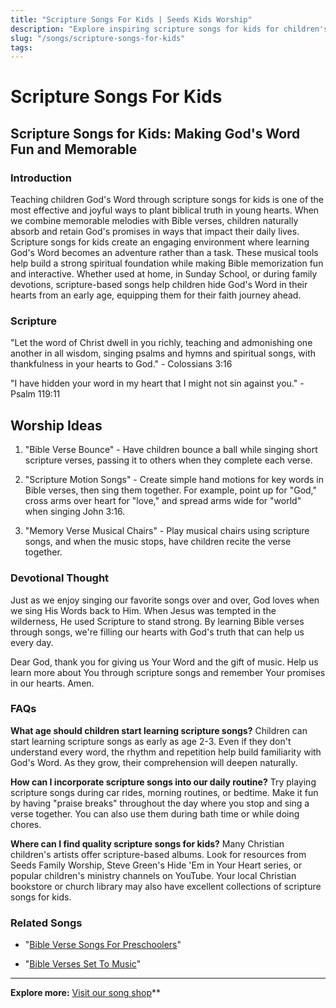 ```yaml
---
title: "Scripture Songs For Kids | Seeds Kids Worship"
description: "Explore inspiring scripture songs for kids for children's worship and faith development. Biblical music resources for families and ministry."
slug: "/songs/scripture-songs-for-kids"
tags:
---
```


# Scripture Songs For Kids

## Scripture Songs for Kids: Making God's Word Fun and Memorable

### Introduction
Teaching children God's Word through scripture songs for kids is one of the most effective and joyful ways to plant biblical truth in young hearts. When we combine memorable melodies with Bible verses, children naturally absorb and retain God's promises in ways that impact their daily lives. Scripture songs for kids create an engaging environment where learning God's Word becomes an adventure rather than a task. These musical tools help build a strong spiritual foundation while making Bible memorization fun and interactive. Whether used at home, in Sunday School, or during family devotions, scripture-based songs help children hide God's Word in their hearts from an early age, equipping them for their faith journey ahead.

### Scripture
"Let the word of Christ dwell in you richly, teaching and admonishing one another in all wisdom, singing psalms and hymns and spiritual songs, with thankfulness in your hearts to God." - Colossians 3:16

"I have hidden your word in my heart that I might not sin against you." - Psalm 119:11

## Worship Ideas
1. "Bible Verse Bounce" - Have children bounce a ball while singing short scripture verses, passing it to others when they complete each verse.

2. "Scripture Motion Songs" - Create simple hand motions for key words in Bible verses, then sing them together. For example, point up for "God," cross arms over heart for "love," and spread arms wide for "world" when singing John 3:16.

3. "Memory Verse Musical Chairs" - Play musical chairs using scripture songs, and when the music stops, have children recite the verse together.

### Devotional Thought
Just as we enjoy singing our favorite songs over and over, God loves when we sing His Words back to Him. When Jesus was tempted in the wilderness, He used Scripture to stand strong. By learning Bible verses through songs, we're filling our hearts with God's truth that can help us every day.

Dear God, thank you for giving us Your Word and the gift of music. Help us learn more about You through scripture songs and remember Your promises in our hearts. Amen.

### FAQs
**What age should children start learning scripture songs?**
Children can start learning scripture songs as early as age 2-3. Even if they don't understand every word, the rhythm and repetition help build familiarity with God's Word. As they grow, their comprehension will deepen naturally.

**How can I incorporate scripture songs into our daily routine?**
Try playing scripture songs during car rides, morning routines, or bedtime. Make it fun by having "praise breaks" throughout the day where you stop and sing a verse together. You can also use them during bath time or while doing chores.

**Where can I find quality scripture songs for kids?**
Many Christian children's artists offer scripture-based albums. Look for resources from Seeds Family Worship, Steve Green's Hide 'Em in Your Heart series, or popular children's ministry channels on YouTube. Your local Christian bookstore or church library may also have excellent collections of scripture songs for kids.

### Related Songs

- "[Bible Verse Songs For Preschoolers](/songs/bible-verse-songs-for-preschoolers/)"

- "[Bible Verses Set To Music](/songs/bible-verses-set-to-music/)"

---

**Explore more:** [Visit our song shop](https://seedskidsworship.com/shop)**

<!-- Schema Markup -->
<script type="application/ld+json">
{
  "@context": "https://schema.org",
  "@type": "MusicRecording",
  "name": "Scripture Songs For Kids",
  "byArtist": {
    "@type": "MusicGroup",
    "name": "Seeds Kids Worship"
  },
  "isFamilyFriendly": true,
  "url": "https://seedskidsworship.com/songs/scripture-songs-for-kids/"
}
</script>